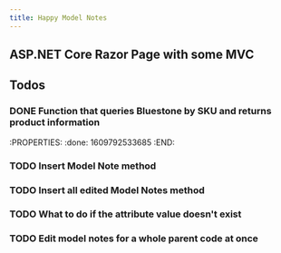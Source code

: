 ```yaml
---
title: Happy Model Notes
---
```


## ASP.NET Core Razor Page with some MVC

## Todos
### DONE Function that queries Bluestone by SKU and returns product information
:PROPERTIES:
:done: 1609792533685
:END:
### TODO Insert Model Note method
### TODO Insert all edited Model Notes method
### TODO What to do if the attribute value doesn't exist
### TODO Edit model notes for a whole parent code at once
###
